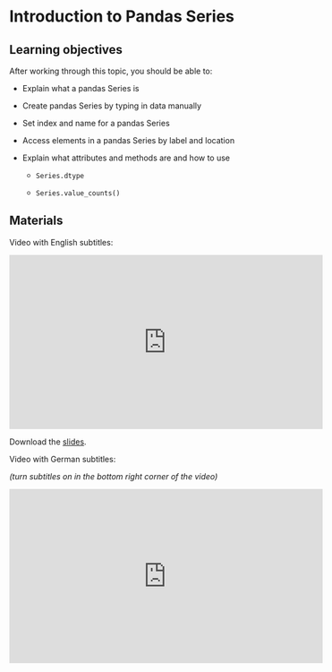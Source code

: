 # Introduction to Pandas Series

## Learning objectives

After working through this topic, you should be able to:

- Explain what a pandas Series is

- Create pandas Series by typing in data manually

- Set index and name for a pandas Series

- Access elements in a pandas Series by label and location

- Explain what attributes and methods are and how to use

  - `Series.dtype`

  - `Series.value_counts()`

## Materials

Video with English subtitles:

<iframe
  src="https://electure.uni-bonn.de/paella7/ui/watch.html?id=cf5d31d4-daad-4120-bc6b-4c9582269034"
  width="560"
  height="311"
  frameborder="0"
  allowfullscreen
></iframe>

Download the [slides](pandas_basics-series_intro.pdf).

Video with German subtitles:

*(turn subtitles on in the bottom right corner of the video)*

<iframe
  src="https://electure.uni-bonn.de/paella7/ui/watch.html?id=ab888081-54b9-4b81-ba07-48410bf8d1b1"
  width="560"
  height="311"
  frameborder="0"
  allowfullscreen
></iframe>
